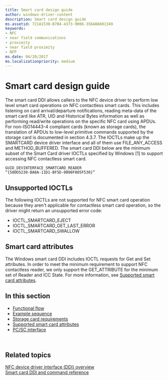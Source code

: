 ```yaml
---
title: Smart card design guide
author: windows-driver-content
description: Smart card design guide
ms.assetid: 721A1530-B7B4-4373-9006-356A0A601349
keywords:
- NFC
- near field communications
- proximity
- near field proximity
- NFP
ms.date: 04/20/2017
ms.localizationpriority: medium
---
```


# Smart card design guide


The smart card DDI allows callers to the NFC device driver to perform low level smart card operations on NFC contactless smart cards. This includes listening on card arrival/departure notifications, reading meta-data of the smart card like ATR, UID and Historical Bytes information as well as performing read/write operations on the specific NFC card using APDUs. For non-ISO14443-4 compliant cards (known as storage cards), the translation of APDUs to low-level primitive commands supported by the storage card is documented in section 4.3.7. The IOCTLs make up the SMARTCARD device driver interface and all of them use FILE\_ANY\_ACCESS and METHOD\_BUFFERED. The smart card DDI below are the minimum subset of the Smart Card driver IOCTLs specified by Windows \[1\] to support accessing NFC contactless smart card.

``` syntax
GUID_DEVINTERFACE_SMARTCARD_READER
“{50DD5230-BA8A-11D1-BF5D-0000F805F530}”
```

## Unsupported IOCTLs


The following IOCTLs are not supported for NFC smart card operation because they aren't applicable for contactless smart card operation, so the driver might return an unsupported error code:

-   IOCTL\_SMARTCARD\_EJECT
-   IOCTL\_SMARTCARD\_GET\_LAST\_ERROR
-   IOCTL\_SMARTCARD\_SWALLOW

## Smart card attributes
The Windows smart card DDI includes IOCTL requests for Get and Set attributes. In order to meet the minimum requirement to support NFC contactless reader, we only support the GET_ATTRIBUTE for the minimum set of Reader and ICC State. For more information, see [Supported smart card attributes](smart-card-attributes.md).

## In this section


-   [Functional flow](functional-flow.md)
-   [Example sequence](example-sequence.md)
-   [Storage card requirements](storage-card-requirements.md)
-   [Supported smart card attributes](smart-card-attributes.md)
-   [PC/SC interface](pc-sc-interface.md)
 

 
## Related topics
[NFC device driver interface (DDI) overview](https://msdn.microsoft.com/library/windows/hardware/mt715815)  
[Smart card DDI and command reference](https://msdn.microsoft.com/library/windows/hardware/dn905601)  

